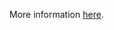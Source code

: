 More information [here](https://docs.prismacloud.io/en/enterprise-edition/policy-reference/aws-policies/aws-general-policies/general-14).
